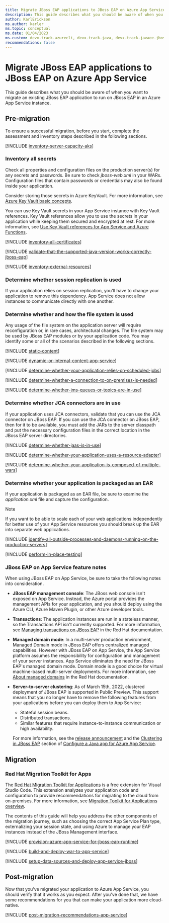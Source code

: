 ```yaml
---
title: Migrate JBoss EAP applications to JBoss EAP on Azure App Service
description: This guide describes what you should be aware of when you want to migrate an existing JBoss EAP application to run on JBoss EAP in an Azure App Service container.
author: KarlErickson
ms.author: karler
ms.topic: conceptual
ms.date: 01/04/2023
ms.custom: devx-track-azurecli, devx-track-java, devx-track-javaee-jbosseap, devx-track-javaee-jbosseap-appsvc, migration-java
recommendations: false
---
```


# Migrate JBoss EAP applications to JBoss EAP on Azure App Service

This guide describes what you should be aware of when you want to migrate an existing JBoss EAP application to run on JBoss EAP in an Azure App Service instance.

## Pre-migration

To ensure a successful migration, before you start, complete the assessment and inventory steps described in the following sections.

[!INCLUDE [inventory-server-capacity-aks](includes/inventory-server-capacity-aks.md)]

### Inventory all secrets

Check all properties and configuration files on the production server(s) for any secrets and passwords. Be sure to check *jboss-web.xml* in your WARs. Configuration files that contain passwords or credentials may also be found inside your application.

Consider storing those secrets in Azure KeyVault. For more information, see [Azure Key Vault basic concepts](/azure/key-vault/basic-concepts).

You can use Key Vault secrets in your App Service instance with Key Vault references. Key Vault references allow you to use the secrets in your application while keeping them secured and encrypted at rest. For more information, see [Use Key Vault references for App Service and Azure Functions](/azure/app-service/app-service-key-vault-references).

[!INCLUDE [inventory-all-certificates](includes/inventory-all-certificates.md)]

[!INCLUDE [validate-that-the-supported-java-version-works-correctly-jboss-eap](includes/validate-that-the-supported-java-version-works-correctly-jboss-eap.md)]

[!INCLUDE [inventory-external-resources](includes/inventory-external-resources-jboss.md)]

### Determine whether session replication is used

If your application relies on session replication, you'll have to change your application to remove this dependency. App Service does not allow instances to communicate directly with one another.

### Determine whether and how the file system is used

Any usage of the file system on the application server will require reconfiguration or, in rare cases, architectural changes. The file system may be used by JBoss EAP modules or by your application code. You may identify some or all of the scenarios described in the following sections.

[!INCLUDE [static-content](includes/static-content.md)]

[!INCLUDE [dynamic-or-internal-content-app-service](includes/dynamic-or-internal-content-app-service.md)]

[!INCLUDE [determine-whether-your-application-relies-on-scheduled-jobs](includes/determine-whether-your-application-relies-on-scheduled-jobs-app-service.md)]

[!INCLUDE [determine-whether-a-connection-to-on-premises-is-needed](includes/determine-whether-a-connection-to-on-premises-is-needed.md)]

[!INCLUDE [determine-whether-jms-queues-or-topics-are-in-use](includes/determine-whether-jms-queues-or-topics-are-in-use.md)]

### Determine whether JCA connectors are in use

If your application uses JCA connectors, validate that you can use the JCA connector on JBoss EAP. If you can use the JCA connector on JBoss EAP, then for it to be available, you must add the JARs to the server classpath and put the necessary configuration files in the correct location in the JBoss EAP server directories.

[!INCLUDE [determine-whether-jaas-is-in-use](includes/determine-whether-jaas-is-in-use-jboss.md)]

[!INCLUDE [determine-whether-your-application-uses-a-resource-adapter](includes/determine-whether-your-application-uses-a-resource-adapter-jboss.md)]

[!INCLUDE [determine-whether-your-application-is-composed-of-multiple-wars](includes/determine-whether-your-application-is-composed-of-multiple-wars.md)]

### Determine whether your application is packaged as an EAR

If your application is packaged as an EAR file, be sure to examine the *application.xml* file and capture the configuration.

> [!NOTE]
> If you want to be able to scale each of your web applications independently for better use of your App Service resources you should break up the EAR into separate web applications.

[!INCLUDE [identify-all-outside-processes-and-daemons-running-on-the-production-servers](includes/identify-all-outside-processes-and-daemons-running-on-the-production-servers.md)]

[!INCLUDE [perform-in-place-testing](includes/perform-in-place-testing-jboss.md)]

### JBoss EAP on App Service feature notes

When using JBoss EAP on App Service, be sure to take the following notes into consideration.

* **JBoss EAP management console**: The JBoss web console isn't exposed on App Service. Instead, the Azure portal provides the management APIs for your application, and you should deploy using the Azure CLI, Azure Maven Plugin, or other Azure developer tools.
* **Transactions**: The application instances are run in a stateless manner, so the Transactions API isn't currently supported. For more information, see [Managing transactions on JBoss EAP](https://access.redhat.com/documentation/en-us/red_hat_jboss_enterprise_application_platform/7.2/html-single/managing_transactions_on_jboss_eap/index) in the Red Hat documentation.
* **Managed domain mode**: In a multi-server production environment, Managed Domain mode in JBoss EAP offers centralized managed capabilities. However with JBoss EAP on App Service, the App Service platform assumes the responsibility for configuration and management of your server instances. App Service eliminates the need for JBoss EAP's managed domain mode. Domain mode is a good choice for virtual machine-based multi-server deployments. For more information, see [About managed domains](https://access.redhat.com/documentation/en-us/red_hat_jboss_enterprise_application_platform/6.4/html/administration_and_configuration_guide/about_managed_domains) in the Red Hat documentation.
* **Server-to-server clustering**: As of March 15th, 2022, clustered deployment of JBoss EAP is supported in Public Preview. This support means that you no longer have to remove the following features from your applications before you can deploy them to App Service:

  * Stateful session beans.
  * Distributed transactions.
  * Similar features that require instance-to-instance communication or high availability.

  For more information, see the [release announcement](https://techcommunity.microsoft.com/t5/apps-on-azure-blog/clustering-support-for-jboss-eap-on-azure-app-service-public/ba-p/3252898) and the [Clustering in JBoss EAP](/azure/app-service/configure-language-java?pivots=platform-linux#clustering-in-jboss-eap) section of [Configure a Java app for Azure App Service](/azure/app-service/configure-language-java?pivots=platform-linux).

## Migration

### Red Hat Migration Toolkit for Apps

The [Red Hat Migration Toolkit for Applications](https://marketplace.visualstudio.com/items?itemName=redhat.mta-vscode-extension) is a free extension for Visual Studio Code. This extension analyzes your application code and configuration to provide recommendations for migrating to the cloud from on-premises. For more information, see [Migration Toolkit for Applications overview](https://developers.redhat.com/products/mta/overview).

The contents of this guide will help you address the other components of the migration journey, such as choosing the correct App Service Plan type, externalizing your session state, and using Azure to manage your EAP instances instead of the JBoss Management interface.

[!INCLUDE [provision-azure-app-service-for-jboss-eap-runtime](includes/provision-azure-app-service-for-jboss-eap-runtime.md)]

[!INCLUDE [build-and-deploy-war-to-app-service](includes/build-and-deploy-war-to-app-service.md)]

[!INCLUDE [setup-data-sources-and-deploy-app-service-jboss](includes/setup-data-sources-and-deploy-app-service-jboss.md)]

## Post-migration

Now that you've migrated your application to Azure App Service, you should verify that it works as you expect. After you've done that, we have some recommendations for you that can make your application more cloud-native.

[!INCLUDE [post-migration-recommendations-app-service](includes/post-migration-recommendations-app-service.md)]
